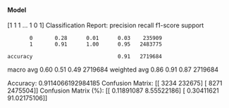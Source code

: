 #### Model
[1 1 1 ... 1 0 1]
Classification Report:
              precision    recall  f1-score   support

           0       0.28      0.01      0.03    235909
           1       0.91      1.00      0.95   2483775

    accuracy                           0.91   2719684
   macro avg       0.60      0.51      0.49   2719684
weighted avg       0.86      0.91      0.87   2719684

Accuracy: 0.9114066192984185
Confusion Matrix:
[[   3234  232675]
 [   8271 2475504]]
Confusion Matrix (%):
[[ 0.11891087  8.55522186]
 [ 0.30411621 91.02175106]]
